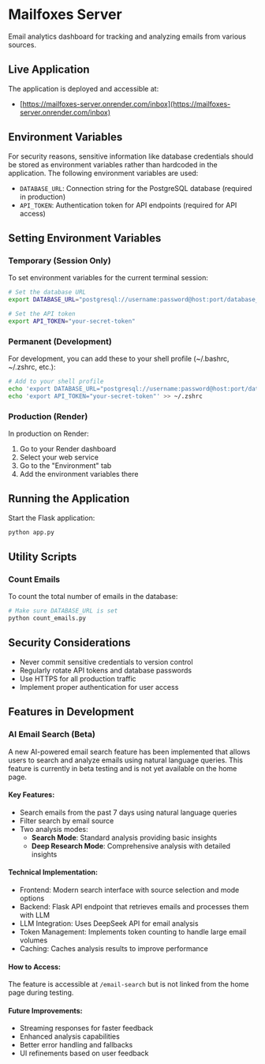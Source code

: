 # Mailfoxes Server

Email analytics dashboard for tracking and analyzing emails from various sources.

## Live Application

The application is deployed and accessible at:
- [https://mailfoxes-server.onrender.com/inbox](https://mailfoxes-server.onrender.com/inbox)

## Environment Variables

For security reasons, sensitive information like database credentials should be stored as environment variables rather than hardcoded in the application. The following environment variables are used:

- `DATABASE_URL`: Connection string for the PostgreSQL database (required in production)
- `API_TOKEN`: Authentication token for API endpoints (required for API access)

## Setting Environment Variables

### Temporary (Session Only)

To set environment variables for the current terminal session:

```bash
# Set the database URL
export DATABASE_URL="postgresql://username:password@host:port/database_name"

# Set the API token
export API_TOKEN="your-secret-token"
```

### Permanent (Development)

For development, you can add these to your shell profile (~/.bashrc, ~/.zshrc, etc.):

```bash
# Add to your shell profile
echo 'export DATABASE_URL="postgresql://username:password@host:port/database_name"' >> ~/.zshrc
echo 'export API_TOKEN="your-secret-token"' >> ~/.zshrc
```

### Production (Render)

In production on Render:

1. Go to your Render dashboard
2. Select your web service
3. Go to the "Environment" tab
4. Add the environment variables there

## Running the Application

Start the Flask application:

```bash
python app.py
```

## Utility Scripts

### Count Emails

To count the total number of emails in the database:

```bash
# Make sure DATABASE_URL is set
python count_emails.py
```

## Security Considerations

- Never commit sensitive credentials to version control
- Regularly rotate API tokens and database passwords
- Use HTTPS for all production traffic
- Implement proper authentication for user access

## Features in Development

### AI Email Search (Beta)

A new AI-powered email search feature has been implemented that allows users to search and analyze emails using natural language queries. This feature is currently in beta testing and is not yet available on the home page.

#### Key Features:
- Search emails from the past 7 days using natural language queries
- Filter search by email source
- Two analysis modes:
  - **Search Mode**: Standard analysis providing basic insights
  - **Deep Research Mode**: Comprehensive analysis with detailed insights

#### Technical Implementation:
- Frontend: Modern search interface with source selection and mode options
- Backend: Flask API endpoint that retrieves emails and processes them with LLM
- LLM Integration: Uses DeepSeek API for email analysis
- Token Management: Implements token counting to handle large email volumes
- Caching: Caches analysis results to improve performance

#### How to Access:
The feature is accessible at `/email-search` but is not linked from the home page during testing.

#### Future Improvements:
- Streaming responses for faster feedback
- Enhanced analysis capabilities
- Better error handling and fallbacks
- UI refinements based on user feedback

